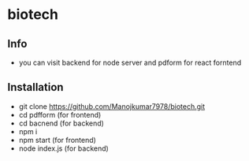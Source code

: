 # biotech

## Info
- you can visit backend for node server and pdform for react forntend

## Installation
- git clone https://github.com/Manojkumar7978/biotech.git
- cd pdfform (for frontend)
- cd bacnend (for backend)
- npm i
- npm start (for frontend)
- node index.js (for backend)

